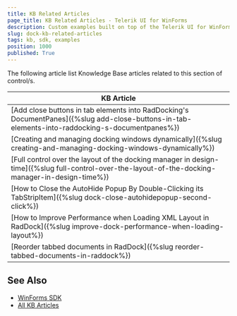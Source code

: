 ```yaml
---
title: KB Related Articles
page_title: KB Related Articles - Telerik UI for WinForms
description: Custom examples built on top of the Telerik UI for WinForms control.
slug: dock-kb-related-articles
tags: kb, sdk, examples
position: 1000
published: True
---
```

The following article list Knowledge Base articles related to this section of control/s.
<!--KB Articles Table-->

|KB Article|
|----|
|[Add close buttons in tab elements into RadDocking's DocumentPanes]({%slug add-close-buttons-in-tab-elements-into-raddocking-s-documentpanes%})|
|[Creating and managing docking windows dynamically]({%slug creating-and-managing-docking-windows-dynamically%})|
|[Full control over the layout of the docking manager in design-time]({%slug full-control-over-the-layout-of-the-docking-manager-in-design-time%})|
|[How to Close the AutoHide Popup By Double-Clicking its TabStripItem]({%slug dock-close-autohidepopup-second-click%})|
|[How to Improve Performance when Loading XML Layout in RadDock]({%slug improve-dock-performance-when-loading-layout%})|
|[Reorder tabbed documents in RadDock]({%slug reorder-tabbed-documents-in-raddock%})|

## See Also

* [WinForms SDK](https://github.com/telerik/winforms-sdk)
* [All KB Articles](https://docs.telerik.com/devtools/winforms/knowledge-base)

